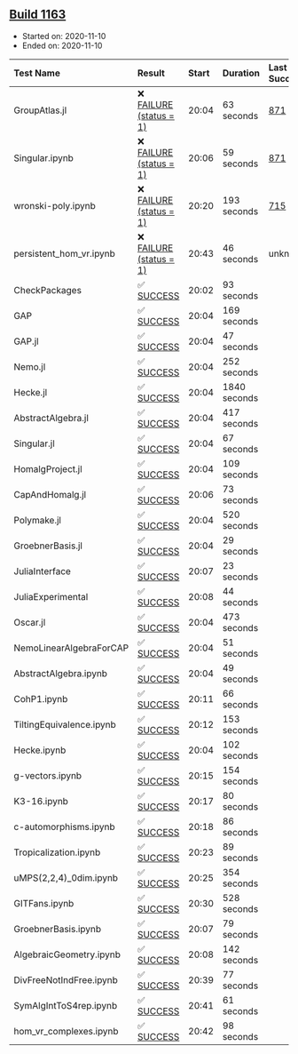 ## [Build 1163](https://oscarci.mathematik.uni-kl.de/job/oscar-stable/1163/)

* Started on: 2020-11-10
* Ended on: 2020-11-10

| Test Name    | Result | Start | Duration | Last Success | First Failure |
|:-------------|:-------|:------|:---------|:-------------|:--------------|
| GroupAtlas.jl | ❌ [FAILURE (status = 1)](https://oscarci.mathematik.uni-kl.de/job/oscar-stable/1163/artifact/logs/build-1163/GroupAtlas.jl.log) | 20:04 | 63 seconds | [871](https://oscarci.mathematik.uni-kl.de/job/oscar-stable/871/) | [872](https://oscarci.mathematik.uni-kl.de/job/oscar-stable/872/) |
| Singular.ipynb | ❌ [FAILURE (status = 1)](https://oscarci.mathematik.uni-kl.de/job/oscar-stable/1163/artifact/logs/build-1163/Singular.ipynb.log) | 20:06 | 59 seconds | [871](https://oscarci.mathematik.uni-kl.de/job/oscar-stable/871/) | [872](https://oscarci.mathematik.uni-kl.de/job/oscar-stable/872/) |
| wronski-poly.ipynb | ❌ [FAILURE (status = 1)](https://oscarci.mathematik.uni-kl.de/job/oscar-stable/1163/artifact/logs/build-1163/wronski-poly.ipynb.log) | 20:20 | 193 seconds | [715](https://oscarci.mathematik.uni-kl.de/job/oscar-stable/715/) | [716](https://oscarci.mathematik.uni-kl.de/job/oscar-stable/716/) |
| persistent_hom_vr.ipynb | ❌ [FAILURE (status = 1)](https://oscarci.mathematik.uni-kl.de/job/oscar-stable/1163/artifact/logs/build-1163/persistent_hom_vr.ipynb.log) | 20:43 | 46 seconds | unknown | unknown |
| CheckPackages | ✅ [SUCCESS](https://oscarci.mathematik.uni-kl.de/job/oscar-stable/1163/artifact/logs/build-1163/CheckPackages.log) | 20:02 | 93 seconds |  |  |
| GAP | ✅ [SUCCESS](https://oscarci.mathematik.uni-kl.de/job/oscar-stable/1163/artifact/logs/build-1163/GAP.log) | 20:04 | 169 seconds |  |  |
| GAP.jl | ✅ [SUCCESS](https://oscarci.mathematik.uni-kl.de/job/oscar-stable/1163/artifact/logs/build-1163/GAP.jl.log) | 20:04 | 47 seconds |  |  |
| Nemo.jl | ✅ [SUCCESS](https://oscarci.mathematik.uni-kl.de/job/oscar-stable/1163/artifact/logs/build-1163/Nemo.jl.log) | 20:04 | 252 seconds |  |  |
| Hecke.jl | ✅ [SUCCESS](https://oscarci.mathematik.uni-kl.de/job/oscar-stable/1163/artifact/logs/build-1163/Hecke.jl.log) | 20:04 | 1840 seconds |  |  |
| AbstractAlgebra.jl | ✅ [SUCCESS](https://oscarci.mathematik.uni-kl.de/job/oscar-stable/1163/artifact/logs/build-1163/AbstractAlgebra.jl.log) | 20:04 | 417 seconds |  |  |
| Singular.jl | ✅ [SUCCESS](https://oscarci.mathematik.uni-kl.de/job/oscar-stable/1163/artifact/logs/build-1163/Singular.jl.log) | 20:04 | 67 seconds |  |  |
| HomalgProject.jl | ✅ [SUCCESS](https://oscarci.mathematik.uni-kl.de/job/oscar-stable/1163/artifact/logs/build-1163/HomalgProject.jl.log) | 20:04 | 109 seconds |  |  |
| CapAndHomalg.jl | ✅ [SUCCESS](https://oscarci.mathematik.uni-kl.de/job/oscar-stable/1163/artifact/logs/build-1163/CapAndHomalg.jl.log) | 20:06 | 73 seconds |  |  |
| Polymake.jl | ✅ [SUCCESS](https://oscarci.mathematik.uni-kl.de/job/oscar-stable/1163/artifact/logs/build-1163/Polymake.jl.log) | 20:04 | 520 seconds |  |  |
| GroebnerBasis.jl | ✅ [SUCCESS](https://oscarci.mathematik.uni-kl.de/job/oscar-stable/1163/artifact/logs/build-1163/GroebnerBasis.jl.log) | 20:04 | 29 seconds |  |  |
| JuliaInterface | ✅ [SUCCESS](https://oscarci.mathematik.uni-kl.de/job/oscar-stable/1163/artifact/logs/build-1163/JuliaInterface.log) | 20:07 | 23 seconds |  |  |
| JuliaExperimental | ✅ [SUCCESS](https://oscarci.mathematik.uni-kl.de/job/oscar-stable/1163/artifact/logs/build-1163/JuliaExperimental.log) | 20:08 | 44 seconds |  |  |
| Oscar.jl | ✅ [SUCCESS](https://oscarci.mathematik.uni-kl.de/job/oscar-stable/1163/artifact/logs/build-1163/Oscar.jl.log) | 20:04 | 473 seconds |  |  |
| NemoLinearAlgebraForCAP | ✅ [SUCCESS](https://oscarci.mathematik.uni-kl.de/job/oscar-stable/1163/artifact/logs/build-1163/NemoLinearAlgebraForCAP.log) | 20:04 | 51 seconds |  |  |
| AbstractAlgebra.ipynb | ✅ [SUCCESS](https://oscarci.mathematik.uni-kl.de/job/oscar-stable/1163/artifact/logs/build-1163/AbstractAlgebra.ipynb.log) | 20:04 | 49 seconds |  |  |
| CohP1.ipynb | ✅ [SUCCESS](https://oscarci.mathematik.uni-kl.de/job/oscar-stable/1163/artifact/logs/build-1163/CohP1.ipynb.log) | 20:11 | 66 seconds |  |  |
| TiltingEquivalence.ipynb | ✅ [SUCCESS](https://oscarci.mathematik.uni-kl.de/job/oscar-stable/1163/artifact/logs/build-1163/TiltingEquivalence.ipynb.log) | 20:12 | 153 seconds |  |  |
| Hecke.ipynb | ✅ [SUCCESS](https://oscarci.mathematik.uni-kl.de/job/oscar-stable/1163/artifact/logs/build-1163/Hecke.ipynb.log) | 20:04 | 102 seconds |  |  |
| g-vectors.ipynb | ✅ [SUCCESS](https://oscarci.mathematik.uni-kl.de/job/oscar-stable/1163/artifact/logs/build-1163/g-vectors.ipynb.log) | 20:15 | 154 seconds |  |  |
| K3-16.ipynb | ✅ [SUCCESS](https://oscarci.mathematik.uni-kl.de/job/oscar-stable/1163/artifact/logs/build-1163/K3-16.ipynb.log) | 20:17 | 80 seconds |  |  |
| c-automorphisms.ipynb | ✅ [SUCCESS](https://oscarci.mathematik.uni-kl.de/job/oscar-stable/1163/artifact/logs/build-1163/c-automorphisms.ipynb.log) | 20:18 | 86 seconds |  |  |
| Tropicalization.ipynb | ✅ [SUCCESS](https://oscarci.mathematik.uni-kl.de/job/oscar-stable/1163/artifact/logs/build-1163/Tropicalization.ipynb.log) | 20:23 | 89 seconds |  |  |
| uMPS(2,2,4)_0dim.ipynb | ✅ [SUCCESS](https://oscarci.mathematik.uni-kl.de/job/oscar-stable/1163/artifact/logs/build-1163/uMPS-2-2-4-_0dim.ipynb.log) | 20:25 | 354 seconds |  |  |
| GITFans.ipynb | ✅ [SUCCESS](https://oscarci.mathematik.uni-kl.de/job/oscar-stable/1163/artifact/logs/build-1163/GITFans.ipynb.log) | 20:30 | 528 seconds |  |  |
| GroebnerBasis.ipynb | ✅ [SUCCESS](https://oscarci.mathematik.uni-kl.de/job/oscar-stable/1163/artifact/logs/build-1163/GroebnerBasis.ipynb.log) | 20:07 | 79 seconds |  |  |
| AlgebraicGeometry.ipynb | ✅ [SUCCESS](https://oscarci.mathematik.uni-kl.de/job/oscar-stable/1163/artifact/logs/build-1163/AlgebraicGeometry.ipynb.log) | 20:08 | 142 seconds |  |  |
| DivFreeNotIndFree.ipynb | ✅ [SUCCESS](https://oscarci.mathematik.uni-kl.de/job/oscar-stable/1163/artifact/logs/build-1163/DivFreeNotIndFree.ipynb.log) | 20:39 | 77 seconds |  |  |
| SymAlgIntToS4rep.ipynb | ✅ [SUCCESS](https://oscarci.mathematik.uni-kl.de/job/oscar-stable/1163/artifact/logs/build-1163/SymAlgIntToS4rep.ipynb.log) | 20:41 | 61 seconds |  |  |
| hom_vr_complexes.ipynb | ✅ [SUCCESS](https://oscarci.mathematik.uni-kl.de/job/oscar-stable/1163/artifact/logs/build-1163/hom_vr_complexes.ipynb.log) | 20:42 | 98 seconds |  |  |
